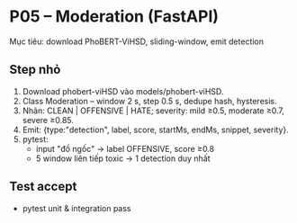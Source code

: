 # P05 – Moderation (FastAPI)

Mục tiêu: download PhoBERT-ViHSD, sliding-window, emit detection

## Step nhỏ
1. Download phobert-viHSD vào models/phobert-viHSD.
2. Class Moderation – window 2 s, step 0.5 s, dedupe hash, hysteresis.
3. Nhãn: CLEAN | OFFENSIVE | HATE; severity: mild ≥0.5, moderate ≥0.7, severe ≥0.85.
4. Emit: {type:"detection", label, score, startMs, endMs, snippet, severity}.
5. pytest:
   - input "đồ ngốc" → label OFFENSIVE, score ≥0.8
   - 5 window liên tiếp toxic → 1 detection duy nhất

## Test accept
- pytest unit & integration pass